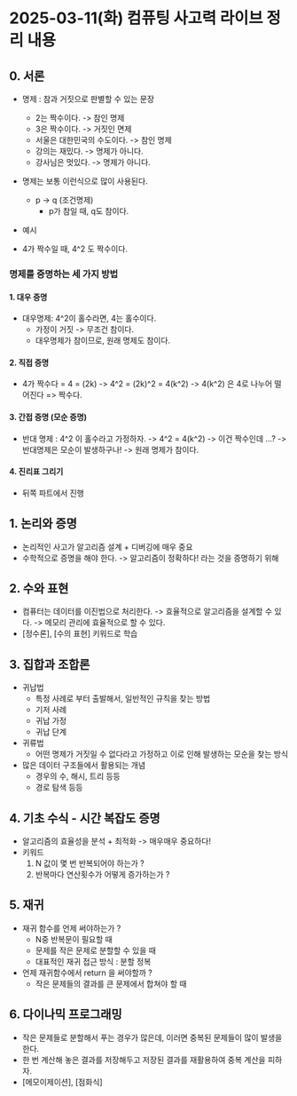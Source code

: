 # 2025-03-11(화) 컴퓨팅 사고력 라이브 정리 내용

## 0. 서론
- 명제 : 참과 거짓으로 판별할 수 있는 문장
  - 2는 짝수이다. -> 참인 명제
  - 3은 짝수이다. -> 거짓인 면제
  - 서울은 대한민국의 수도이다. -> 참인 명제
  - 강의는 재밌다. -> 명제가 아니다.
  - 강사님은 멋있다. -> 명제가 아니다.

- 명제는 보통 이런식으로 많이 사용된다.
  - p -> q (조건명제)
    - p가 참일 때, q도 참이다.

- 예시
- 4가 짝수일 때, 4^2 도 짝수이다.

### 명제를 증명하는 세 가지 방법

#### 1. 대우 증명
- 대우명제: 4^2이 홀수라면, 4는 홀수이다.
  - 가정이 거짓 -> 무조건 참이다.
  - 대우명제가 참이므로, 원래 명제도 참이다.

#### 2. 직접 증명
- 4가 짝수다 = 4 = (2k)
 -> 4^2 = (2k)^2 = 4(k^2)
 -> 4(k^2) 은 4로 나누어 떨어진다 => 짝수다.

#### 3. 간접 증명 (모순 증명)
- 반대 명제 : 4^2 이 홀수라고 가정하자.
  -> 4^2 = 4(k^2) -> 이건 짝수인데 ...?
  -> 반대명제은 모순이 발생하구나!
  -> 원래 명제가 참이다.

#### 4. 진리표 그리기
- 뒤쪽 파트에서 진행

## 1. 논리와 증명
- 논리적인 사고가 알고리즘 설계 + 디버깅에 매우 중요
- 수학적으로 증명을 해야 한다.
  -> 알고리즘이 정확하다! 라는 것을 증명하기 위해

## 2. 수와 표현
- 컴퓨터는 데이터를 이진법으로 처리한다.
  -> 효율적으로 알고리즘을 설계할 수 있다.
  -> 메모리 관리에 효율적으로 할 수 있다.
- [정수론], [수의 표현] 키워드로 학습

## 3. 집합과 조합론
- 귀납법
  - 특정 사례로 부터 출발해서, 일반적인 규칙을 찾는 방법
  - 기저 사례
  - 귀납 가정
  - 귀납 단계
- 귀류법
  - 어떤 명제가 거짓일 수 없다라고 가정하고
	이로 인해 발생하는 모순을 찾는 방식
- 많은 데이터 구조들에서 활용되는 개념
  - 경우의 수, 해시, 트리 등등
  - 경로 탐색 등등

## 4. 기초 수식 - 시간 복잡도 증명
- 알고리즘의 효율성을 분석 + 최적화
-> 매우매우 중요하다!
- 키워드
  1. N 값이 몇 번 반복되어야 하는가 ?
  2. 반복마다 연산횟수가 어떻게 증가하는가 ?

## 5. 재귀
  - 재귀 함수를 언제 써야하는가 ?
    - N중 반복문이 필요할 때
    - 문제를 작은 문제로 분할할 수 있을 때
	- 대표적인 재귀 접근 방식 : 분할 정복
  - 언제 재귀함수에서 return 을 써야할까 ?
    - 작은 문제들의 결과를 큰 문제에서 합쳐야 할 때

## 6. 다이나믹 프로그래밍
  - 작은 문제들로 분할해서 푸는 경우가 많은데,
	이러면 중복된 문제들이 많이 발생을 한다.
  - 한 번 계산해 놓은 결과를 저장해두고
	저장된 결과를 재활용하여
	중복 계산을 피하자.
  - [메모이제이션], [점화식]





  